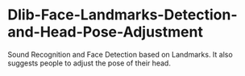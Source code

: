 # Dlib-Face-Landmarks-Detection-and-Head-Pose-Adjustment
Sound Recognition and Face Detection based on Landmarks. It also suggests people to adjust the pose of their head.
